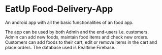 # EatUp Food-Delivery-App
An android app with all the basic functionalities of an food app.

The app can be used by both Admin and the end-users i.e. customers.
Admin can add new foods, maintain food items and check new orders.
Customers can add foods to their cart, edit or remove items in the cart and place orders.
The database used is Realtime Firebase.
